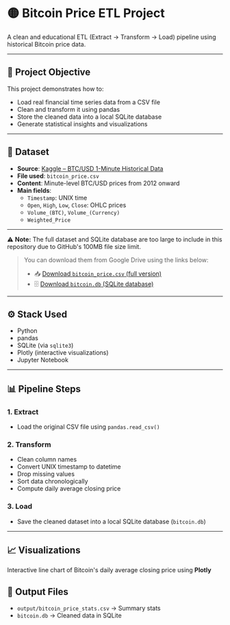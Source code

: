 # 🟡 Bitcoin Price ETL Project

A clean and educational ETL (Extract → Transform → Load) pipeline using historical Bitcoin price data.

---

## 🧠 Project Objective

This project demonstrates how to:
- Load real financial time series data from a CSV file
- Clean and transform it using pandas
- Store the cleaned data into a local SQLite database
- Generate statistical insights and visualizations

---

## 📂 Dataset

- **Source**: [Kaggle – BTC/USD 1-Minute Historical Data](https://www.kaggle.com/datasets/mczielinski/bitcoin-historical-data)
- **File used**: `bitcoin_price.csv`
- **Content**: Minute-level BTC/USD prices from 2012 onward
- **Main fields**:
  - `Timestamp`: UNIX time
  - `Open`, `High`, `Low`, `Close`: OHLC prices
  - `Volume_(BTC)`, `Volume_(Currency)`
  - `Weighted_Price`

---

⚠️ **Note:** The full dataset and SQLite database are too large to include in this repository due to GitHub's 100MB file size limit.
>
> You can download them from Google Drive using the links below:
>
> - 📥 [Download `bitcoin_price.csv` (full version)](https://drive.google.com/file/d/147Udtsh55SJ8vD96_TBeND7b29QVDwQC/view?usp=sharing)
> - 🗄️ [Download `bitcoin.db` (SQLite database)](https://drive.google.com/file/d/1M8KF06e0ajFUJUQDSH7unDe7nNGH-kUr/view?usp=sharing)

---
## ⚙️ Stack Used

- Python
- pandas
- SQLite (via `sqlite3`)
- Plotly (interactive visualizations)
- Jupyter Notebook

---

## 📊 Pipeline Steps

### 1. Extract
- Load the original CSV file using `pandas.read_csv()`

### 2. Transform
- Clean column names
- Convert UNIX timestamp to datetime
- Drop missing values
- Sort data chronologically
- Compute daily average closing price

### 3. Load
- Save the cleaned dataset into a local SQLite database (`bitcoin.db`)
  
---

## 📈 Visualizations

Interactive line chart of Bitcoin's daily average closing price using **Plotly**

## 📄 Output Files

- `output/bitcoin_price_stats.csv` → Summary stats
- `bitcoin.db` → Cleaned data in SQLite